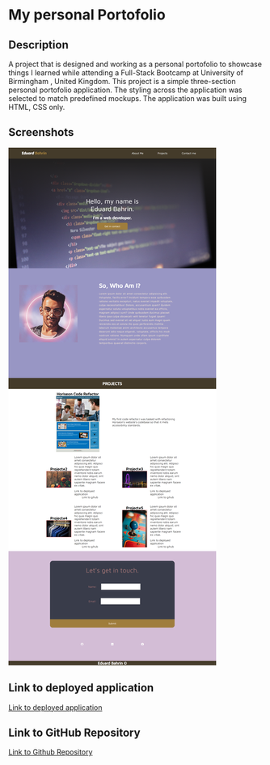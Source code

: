 # My personal Portofolio

## Description
A project that is designed and working as a personal portofolio  to showcase things I learned while attending a Full-Stack Bootcamp
at University of Birmingham , United Kingdom.
This project is a simple three-section personal portofolio application.
The styling across the application was selected to match predefined mockups.
The application was built using HTML, CSS only.

## Screenshots

![Eduard's Personal Portofolio](./assets/images/Eduard%20Bahrin%20Personal%20Portofolio.png)

## Link to deployed application

[Link to deployed application](https://eduardbahrin.github.io/my-portofolio/)

## Link to GitHub Repository

[Link to Github Repository](https://github.com/eduardbahrin/my-portofolio)

